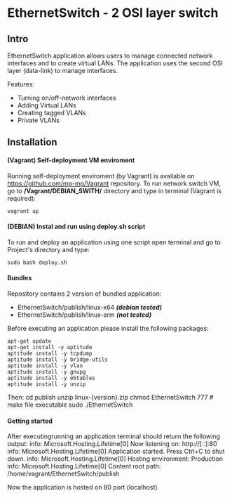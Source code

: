 EthernetSwitch - 2 OSI layer switch
===================================

## Intro
EthernetSwitch application allows users to manage connected network interfaces and to create virtual LANs. The application uses the second OSI layer (data-link) to manage interfaces.

Features:
- Turning on/off-network interfaces 
- Adding Virtual LANs
- Creating tagged VLANs
- Private VLANs

## Installation
#### (**Vagrant**) Self-deployment VM enviroment
Running self-deployment enviroment (by Vagrant) is available on https://github.com/mp-mp/Vagrant repository. To run network switch VM, go to **/Vagrant/DEBIAN_SWITH/** directory and type in terminal (Vagrant is required):
    
    vagrant up
    
#### (**DEBIAN**) Instal and run using deploy.sh script 
To run and deploy an application using one script open terminal and go to Project's directory and type:
    
    sudo bash deploy.sh


#### Bundles
Repository contains 2 version of bundled application:
 - EthernetSwitch/publish/linux-x64 ***(debian tested)***
 - EthernetSwitch/publish/linux-arm ***(not tested)***

Before executing an application please install the following packages:

    apt-get update  
    apt-get install -y aptitude
    aptitude install -y tcpdump
    aptitude install -y bridge-utils
    aptitude install -y vlan
    aptitude install -y gnupg
    aptitude install -y ebtables
    aptitude install -y unzip

Then:
	cd publish
	unzip linux-{version}.zip
	chmod EthernetSwitch 777    # make file executable
	sudo ./EthernetSwitch


#### Getting started
After executingrunning an application terminal should return the following output:
	info: Microsoft.Hosting.Lifetime[0]
		  Now listening on: http://[::]:80
	info: Microsoft.Hosting.Lifetime[0]
		  Application started. Press Ctrl+C to shut down.
	info: Microsoft.Hosting.Lifetime[0]
		  Hosting environment: Production
	info: Microsoft.Hosting.Lifetime[0]
		  Content root path: /home/vagrant/EthernetSwitch/publish

Now the application is hosted on 80 port (localhost).

